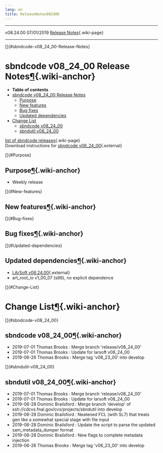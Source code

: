 ```yaml
---
lang: en
title: ReleaseNotes082400
---
```


  ----------- ------------ -- -- ------------------------------------------------------
  v08.24.00   07/01/2019         [Release Notes](ReleaseNotes082400.html){.wiki-page}
  ----------- ------------ -- -- ------------------------------------------------------

[]{#sbndcode-v08_24_00-Release-Notes}

sbndcode v08\_24\_00 Release Notes[¶](#sbndcode-v08_24_00-Release-Notes){.wiki-anchor}
======================================================================================

-   **Table of contents**
-   [sbndcode v08\_24\_00 Release
    Notes](#sbndcode-v08_24_00-Release-Notes)
    -   [Purpose](#Purpose)
    -   [New features](#New-features)
    -   [Bug fixes](#Bug-fixes)
    -   [Updated dependencies](#Updated-dependencies)
-   [Change List](#Change-List)
    -   [sbndcode v08\_24\_00](#sbndcode-v08_24_00)
    -   [sbndutil v08\_24\_00](#sbndutil-v08_24_00)

[list of sbndcode
releases](List_of_SBND_code_releases.html){.wiki-page}\
Download instructions for [sbndcode
v08\_24\_00](http://scisoft.fnal.gov/scisoft/bundles/sbnd/v08_24_00/sbndcode-v08_24_00.html){.external}

[]{#Purpose}

Purpose[¶](#Purpose){.wiki-anchor}
----------------------------------

-   Weekly release

[]{#New-features}

New features[¶](#New-features){.wiki-anchor}
--------------------------------------------

[]{#Bug-fixes}

Bug fixes[¶](#Bug-fixes){.wiki-anchor}
--------------------------------------

[]{#Updated-dependencies}

Updated dependencies[¶](#Updated-dependencies){.wiki-anchor}
------------------------------------------------------------

-   [LArSoft
    v08.24.00](https://cdcvs.fnal.gov/redmine/projects/larsoft/wiki/ReleaseNotes082400){.external}
-   art\_root\_io v1\_00\_07 (s86), no explicit dependence

[]{#Change-List}

Change List[¶](#Change-List){.wiki-anchor}
==========================================

[]{#sbndcode-v08_24_00}

sbndcode v08\_24\_00[¶](#sbndcode-v08_24_00){.wiki-anchor}
----------------------------------------------------------

-   2019-07-01 Thomas Brooks : Merge branch \'release/v08\_24\_00\'
-   2019-07-01 Thomas Brooks : Update for larsoft v08\_24\_00
-   2019-06-26 Thomas Brooks : Merge tag \'v08\_23\_00\' into develop

[]{#sbndutil-v08_24_00}

sbndutil v08\_24\_00[¶](#sbndutil-v08_24_00){.wiki-anchor}
----------------------------------------------------------

-   2019-07-01 Thomas Brooks : Merge branch \'release/v08\_24\_00\'
-   2019-07-01 Thomas Brooks : Update for larsoft v08\_24\_00
-   2019-06-28 Dominic Brailsford : Merge branch \'develop\' of
    ssh://cdcvs.fnal.gov/cvs/projects/sbndutil into develop
-   2019-06-28 Dominic Brailsford : Neatened FCL (with SL7) that treats
    gen like a somewhat special stage with file input
-   2019-06-28 Dominic Brailsford : Update the script to parse the
    updated sam\_metadata\_dumper format
-   2019-06-28 Dominic Brailsford : New flags to complete metadata
    injection
-   2019-06-26 Thomas Brooks : Merge tag \'v08\_23\_00\' into develop
